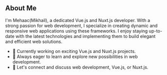 ## About Me

I'm Mehaac(Mikhail), a dedicated Vue.js and Nuxt.js developer. With a strong passion for web development, I specialize in creating dynamic and responsive web applications using these frameworks. I enjoy staying up-to-date with the latest technologies and implementing them to build elegant and efficient web solutions.

- 💼 Currently working on exciting Vue.js and Nuxt.js projects.
- 🚀 Always eager to learn and explore new possibilities in web development.
- 💬 Let's connect and discuss web development, Vue.js, or Nuxt.js.
